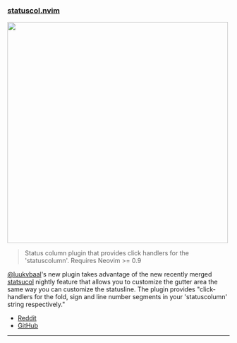 <h3 id="new-statuscol.nvim">
  <a href="#new-statuscol.nvim">
    <span class="icon-text">
      <span class="icon">
        <i class="fa-solid fa-book"></i>
      </span>
    </span>
    <span>statuscol.nvim</span>
  </a>
</h3>

<img width="500px" src="https://user-images.githubusercontent.com/23170004/211836443-a71e34e7-1d8c-423f-ae01-b832c9c2004b.png">

> Status column plugin that provides click handlers for the 'statuscolumn'. Requires Neovim >= 0.9

[@luukvbaal](https://github.com/luukvbaal)'s new plugin takes advantage of the new recently merged [statsucol](https://github.com/neovim/neovim/pull/20621)
nightly feature that allows you to customize the gutter area the same way you can customize the statusline. The plugin provides "click-handlers for the fold, sign and line number segments in your 'statuscolumn' string respectively." 

- [Reddit](https://www.reddit.com/r/neovim/comments/107k0cv/new_feature_statuscolumn_merged/)
- [GitHub](https://github.com/luukvbaal/statuscol.nvim)

---
